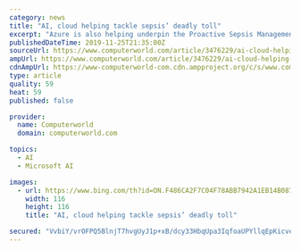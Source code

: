 ```yaml
---
category: news
title: "AI, cloud helping tackle sepsis’ deadly toll"
excerpt: "Azure is also helping underpin the Proactive Sepsis Management project at Blacktown and Westmead hospitals. The world-first trial leverages Azure’s AI services and combines vital signs data, including from devices not directly integrated into clinical systems, with blood gas POCT data to help identify patients that are at risk of sepsis in ..."
publishedDateTime: 2019-11-25T21:35:00Z
sourceUrl: https://www.computerworld.com/article/3476229/ai-cloud-helping-tackle-sepsis-deadly-toll.html
ampUrl: https://www.computerworld.com/article/3476229/ai-cloud-helping-tackle-sepsis-deadly-toll.amp.html
cdnAmpUrl: https://www-computerworld-com.cdn.ampproject.org/c/s/www.computerworld.com/article/3476229/ai-cloud-helping-tackle-sepsis-deadly-toll.amp.html
type: article
quality: 59
heat: 59
published: false

provider:
  name: Computerworld
  domain: computerworld.com

topics:
  - AI
  - Microsoft AI

images:
  - url: https://www.bing.com/th?id=ON.F486CA2F7C04F78ABB7942A1EB14B087
    width: 116
    height: 116
    title: "AI, cloud helping tackle sepsis’ deadly toll"

secured: "VvbiY/vrOFPQ5BlnjT7hvgUyJ1p+xB/dcy33HbqUpa3IqfoaUPYllqEpKicveurUOoOWkwEZy+EtibTNeYlKPXGI1WCjzwUJXNamjKgnoB+64O3X8RHzCfKJ6mRMDtt8gS4oZj5ITQINJj12jlT7XCkj4eMXQnvMBnXpu64cevoBAXP95eAShrlikXEmBXAQ7Buy7hWIZLw5dizPU5kMTEMnTV0PZHSTgo38qgSlDbczn7aaN6Zy/CNnm9zqRCR/PRntjMnGNar4R9CjP5vq/A==;7Nd93xDVNts8MFpYDXvknQ=="
---
```


